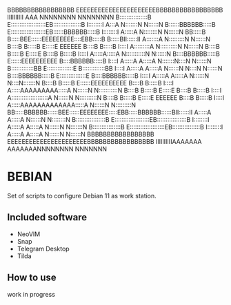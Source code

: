 BBBBBBBBBBBBBBBBB   EEEEEEEEEEEEEEEEEEEEEEBBBBBBBBBBBBBBBBB   IIIIIIIIII               AAA               NNNNNNNN        NNNNNNNN
B::::::::::::::::B  E::::::::::::::::::::EB::::::::::::::::B  I::::::::I              A:::A              N:::::::N       N::::::N
B::::::BBBBBB:::::B E::::::::::::::::::::EB::::::BBBBBB:::::B I::::::::I             A:::::A             N::::::::N      N::::::N
BB:::::B     B:::::BEE::::::EEEEEEEEE::::EBB:::::B     B:::::BII::::::II            A:::::::A            N:::::::::N     N::::::N
  B::::B     B:::::B  E:::::E       EEEEEE  B::::B     B:::::B  I::::I             A:::::::::A           N::::::::::N    N::::::N
  B::::B     B:::::B  E:::::E               B::::B     B:::::B  I::::I            A:::::A:::::A          N:::::::::::N   N::::::N
  B::::BBBBBB:::::B   E::::::EEEEEEEEEE     B::::BBBBBB:::::B   I::::I           A:::::A A:::::A         N:::::::N::::N  N::::::N
  B:::::::::::::BB    E:::::::::::::::E     B:::::::::::::BB    I::::I          A:::::A   A:::::A        N::::::N N::::N N::::::N
  B::::BBBBBB:::::B   E:::::::::::::::E     B::::BBBBBB:::::B   I::::I         A:::::A     A:::::A       N::::::N  N::::N:::::::N
  B::::B     B:::::B  E::::::EEEEEEEEEE     B::::B     B:::::B  I::::I        A:::::AAAAAAAAA:::::A      N::::::N   N:::::::::::N
  B::::B     B:::::B  E:::::E               B::::B     B:::::B  I::::I       A:::::::::::::::::::::A     N::::::N    N::::::::::N
  B::::B     B:::::B  E:::::E       EEEEEE  B::::B     B:::::B  I::::I      A:::::AAAAAAAAAAAAA:::::A    N::::::N     N:::::::::N
BB:::::BBBBBB::::::BEE::::::EEEEEEEE:::::EBB:::::BBBBBB::::::BII::::::II   A:::::A             A:::::A   N::::::N      N::::::::N
B:::::::::::::::::B E::::::::::::::::::::EB:::::::::::::::::B I::::::::I  A:::::A               A:::::A  N::::::N       N:::::::N
B::::::::::::::::B  E::::::::::::::::::::EB::::::::::::::::B  I::::::::I A:::::A                 A:::::A N::::::N        N::::::N
BBBBBBBBBBBBBBBBB   EEEEEEEEEEEEEEEEEEEEEEBBBBBBBBBBBBBBBBB   IIIIIIIIIIAAAAAAA                   AAAAAAANNNNNNNN         NNNNNNN
                                                                                                                                 
                                                                                                                                 
# BEBIAN

Set of scripts to configure Debian 11 as work station.

## Included software

* NeoVIM
* Snap
* Telegram Desktop
* Tilda

## How to use

work in progress
